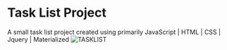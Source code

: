 # Task List Project

A small task list project created using primarily JavaScript | HTML | CSS | Jquery | Materialized
![TASKLIST](https://user-images.githubusercontent.com/90367908/196008110-d8deb92b-7fec-4475-a5a2-b405a771ec1c.jpeg)
